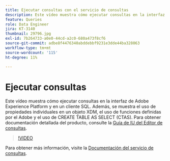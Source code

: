 ```yaml
---
title: Ejecutar consultas con el servicio de consultas
description: Este vídeo muestra cómo ejecutar consultas en la interfaz de Adobe Experience Platform y en un cliente SQL. Además, se muestra el uso de propiedades individuales en un objeto XDM, el uso de funciones definidas por el Adobe y el uso de CREATE TABLE AS SELECT (CTAS).
feature: Queries
role: Data Engineer
jira: KT-3140
thumbnail: 29796.jpg
exl-id: 7b264733-a0e0-44cd-a2c0-680a473f8cf6
source-git-commit: adbe8f4476340abddebbf9231e3dde44ba328063
workflow-type: tm+mt
source-wordcount: '115'
ht-degree: 11%

---
```


# Ejecutar consultas

Este vídeo muestra cómo ejecutar consultas en la interfaz de Adobe Experience Platform y en un cliente SQL. Además, se muestra el uso de propiedades individuales en un objeto XDM, el uso de funciones definidas por el Adobe y el uso de CREATE TABLE AS SELECT (CTAS). Para obtener documentación detallada del producto, consulte la [Guía de IU del Editor de consultas](https://experienceleague.adobe.com/docs/experience-platform/query/ui/user-guide.html?lang=es).

>[!VIDEO](https://video.tv.adobe.com/v/29796?quality=12&learn=on)

Para obtener más información, visite la [Documentación del servicio de consultas](https://experienceleague.adobe.com/docs/experience-platform/query/home.html?lang=es).
